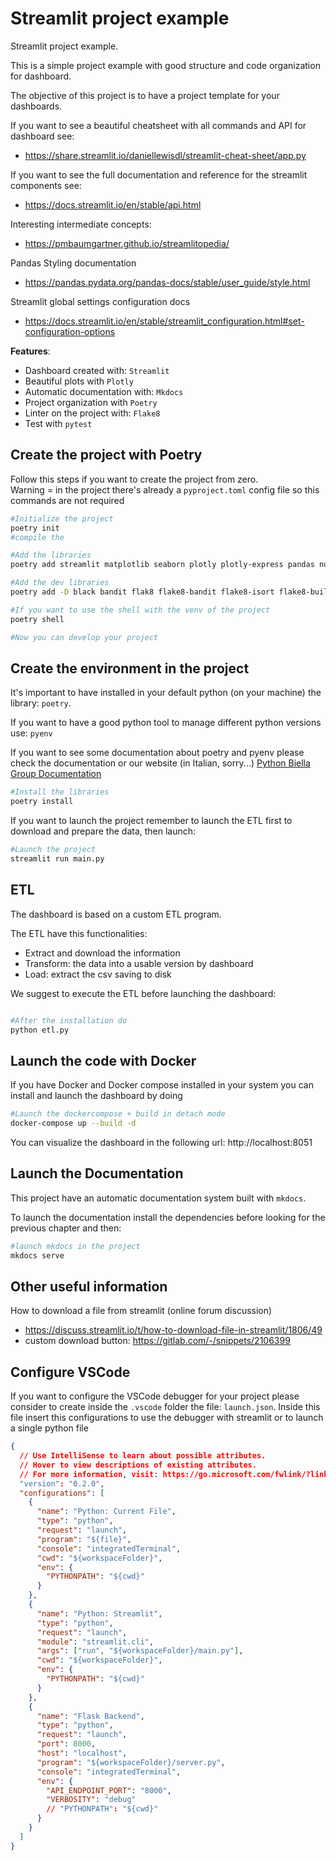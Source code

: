 # Streamlit project example

Streamlit project example.

This is a simple project example with good structure and code organization for dashboard.

The objective of this project is to have a project template for your dashboards.

If you want to see a beautiful cheatsheet with all commands and API for dashboard see:
- https://share.streamlit.io/daniellewisdl/streamlit-cheat-sheet/app.py

If you want to see the full documentation and reference for the streamlit components see:
- https://docs.streamlit.io/en/stable/api.html

Interesting intermediate concepts:
- https://pmbaumgartner.github.io/streamlitopedia/

Pandas Styling documentation 
- https://pandas.pydata.org/pandas-docs/stable/user_guide/style.html

Streamlit global settings configuration docs
- https://docs.streamlit.io/en/stable/streamlit_configuration.html#set-configuration-options



**Features**:
- Dashboard created with: `Streamlit`
- Beautiful plots with `Plotly`
- Automatic documentation with: `Mkdocs`
- Project organization with `Poetry`
- Linter on the project with: `Flake8`
- Test with `pytest`

## Create the project with Poetry

Follow this steps if you want to create the project from zero.  
Warning = in the project there's already a `pyproject.toml` config file so this commands are not required

```bash
#Initialize the project
poetry init
#compile the 

#Add the libraries
poetry add streamlit matplotlib seaborn plotly plotly-express pandas numpy pytest mkdocs mkdocs-macros-plugin mkdocs-material mkdocstrings mkdocs-autorefs mkdocs-simple-plugin mkdocs-jupyter PyYAML SQLAlchemy

#Add the dev libraries
poetry add -D black bandit flak8 flake8-bandit flake8-isort flake8-builtins

#If you want to use the shell with the venv of the project
poetry shell

#Now you can develop your project
```

## Create the environment in the project

It's important to have installed in your default python (on your machine) the library: `poetry`.

If you want to have a good python tool to manage different python versions use: `pyenv`

If you want to see some documentation about poetry and pyenv please check the documentation or our website (in Italian, sorry...) [Python Biella Group Documentation](https://pythonbiellagroup.github.io/ModernPythonDevelopment)

```bash
#Install the libraries
poetry install
```

If you want to launch the project remember to launch the ETL first to download and prepare the data, then launch:
```bash
#Launch the project
streamlit run main.py
```


## ETL

The dashboard is based on a custom ETL program.

The ETL have this functionalities:
- Extract and download the information
- Transform: the data into a usable version by dashboard
- Load: extract the csv saving to disk

We suggest to execute the ETL before launching the dashboard:
```bash

#After the installation do
python etl.py

```


## Launch the code with Docker

If you have Docker and Docker compose installed in your system you can install and launch the dashboard by doing
```bash
#Launch the dockercompose + build in detach mode
docker-compose up --build -d
```
You can visualize the dashboard in the following url: http://localhost:8051


## Launch the Documentation

This project have an automatic documentation system built with `mkdocs`.

To launch the documentation install the dependencies before looking for the previous chapter and then:
```bash
#launch mkdocs in the project
mkdocs serve

```


## Other useful information

How to download a file from streamlit (online forum discussion)
- https://discuss.streamlit.io/t/how-to-download-file-in-streamlit/1806/49
- custom download button: https://gitlab.com/-/snippets/2106399


## Configure VSCode
If you want to configure the VSCode debugger for your project please consider to create inside the `.vscode` folder the file: `launch.json`.
Inside this file insert this configurations to use the debugger with streamlit or to launch a single python file
```json
{
  // Use IntelliSense to learn about possible attributes.
  // Hover to view descriptions of existing attributes.
  // For more information, visit: https://go.microsoft.com/fwlink/?linkid=830387
  "version": "0.2.0",
  "configurations": [
    {
      "name": "Python: Current File",
      "type": "python",
      "request": "launch",
      "program": "${file}",
      "console": "integratedTerminal",
      "cwd": "${workspaceFolder}",
      "env": {
        "PYTHONPATH": "${cwd}"
      }
    },
    {
      "name": "Python: Streamlit",
      "type": "python",
      "request": "launch",
      "module": "streamlit.cli",
      "args": ["run", "${workspaceFolder}/main.py"],
      "cwd": "${workspaceFolder}",
      "env": {
        "PYTHONPATH": "${cwd}"
      }
    },
    {
      "name": "Flask Backend",
      "type": "python",
      "request": "launch",
      "port": 8000,
      "host": "localhost",
      "program": "${workspaceFolder}/server.py",
      "console": "integratedTerminal",
      "env": {
        "API_ENDPOINT_PORT": "8000",
        "VERBOSITY": "debug"
        // "PYTHONPATH": "${cwd}"
      }
    }
  ]
}

```